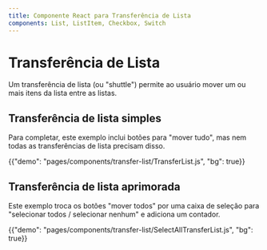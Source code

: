 ```yaml
---
title: Componente React para Transferência de Lista
components: List, ListItem, Checkbox, Switch
---
```


# Transferência de Lista

<p class="description">Um transferência de lista (ou "shuttle") permite ao usuário mover um ou mais itens da lista entre as listas.</p>

## Transferência de lista simples

Para completar, este exemplo inclui botões para "mover tudo", mas nem todas as transferências de lista precisam disso.

{{"demo": "pages/components/transfer-list/TransferList.js", "bg": true}}

## Transferência de lista aprimorada

Este exemplo troca os botões "mover todos" por uma caixa de seleção para "selecionar todos / selecionar nenhum" e adiciona um contador.

{{"demo": "pages/components/transfer-list/SelectAllTransferList.js", "bg": true}}